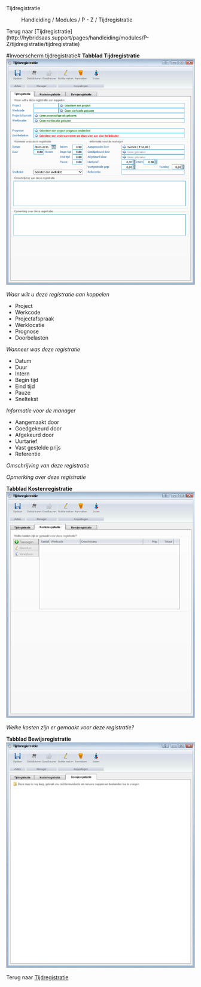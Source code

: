 <properties>
	<page>
		<title>Tijdregistratie</title>
		<description>Tijdregistratie</description>
	</page>
	<menu>
		<position>Handleiding / Modules / P - Z / Tijdregistratie</position>
		<title>Invoerscherm tijdregistratie</title>
	</menu>
</properties>
Terug naar [Tijdregistratie](http://hybridsaas.support/pages/handleiding/modules/P-Z/tijdregistratie/tijdregistratie)

#Invoerscherm tijdregistratie#
**Tabblad Tijdregistratie**
![](images/tijdregistratie-tijdregistratie.jpg)

*Waar wilt u deze registratie aan koppelen*

- Project
- Werkcode
- Projectafspraak
- Werklocatie
- Prognose
- Doorbelasten

*Wanneer was deze registratie*

- Datum
- Duur
- Intern
- Begin tijd
- Eind tijd
- Pauze
- Sneltekst

*Informatie voor de manager*

- Aangemaakt door
- Goedgekeurd door
- Afgekeurd door
- Uurtarief
- Vast gestelde prijs
- Referentie

*Omschrijving van deze registratie*

*Opmerking over deze registratie*

**Tabblad Kostenregistratie**
![](images/tijdregistratie-kostenregistatie.jpg)

*Welke kosten zijn er gemaakt voor deze registratie?*

**Tabblad Bewijsregistratie**
![](images/tijdregistratie-bewijsregistratie.JPG)

Terug naar [Tijdregistratie](http://hybridsaas.support/pages/handleiding/modules/P-Z/tijdregistratie/tijdregistratie)